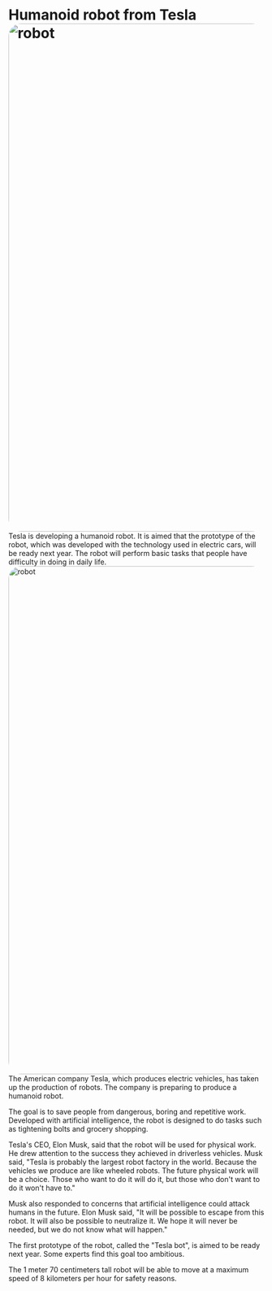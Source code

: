 # Humanoid robot from Tesla<br><img src="https://cdn1.ntv.com.tr/gorsel/kmCt-TgUc0ij8uMVbPdTaw.jpg?width=767&height=575&mode=both&scale=both&v=1629460901167" alt="robot" style="float: left; margin-right: 10px; width: 1000px; border-radius: 25px" />

Tesla is developing a humanoid robot. It is aimed that the prototype of the robot, which was developed with the technology used in electric cars, will be ready next year. The robot will perform basic tasks that people have difficulty in doing in daily life.
<img src="https://cdn1.ntv.com.tr/gorsel/_8pA9SAK_02PkGXjXvdeSg.jpg?width=767&height=575&mode=both&scale=both&v=1629460901167" alt="robot" style="float: left; margin-right: 10px; width: 1000px; border-radius: 25px" /><br>
<br>

The American company Tesla, which produces electric vehicles, has taken up the production of robots. The company is preparing to produce a humanoid robot.

The goal is to save people from dangerous, boring and repetitive work. Developed with artificial intelligence, the robot is designed to do tasks such as tightening bolts and grocery shopping. 

Tesla's CEO, Elon Musk, said that the robot will be used for physical work. He drew attention to the success they achieved in driverless vehicles. Musk said, "Tesla is probably the largest robot factory in the world. Because the vehicles we produce are like wheeled robots. The future physical work will be a choice. Those who want to do it will do it, but those who don't want to do it won't have to." 

Musk also responded to concerns that artificial intelligence could attack humans in the future. Elon Musk said, "It will be possible to escape from this robot. It will also be possible to neutralize it. We hope it will never be needed, but we do not know what will happen." 

The first prototype of the robot, called the "Tesla bot", is aimed to be ready next year. Some experts find this goal too ambitious. 

The 1 meter 70 centimeters tall robot will be able to move at a maximum speed of 8 kilometers per hour for safety reasons. 